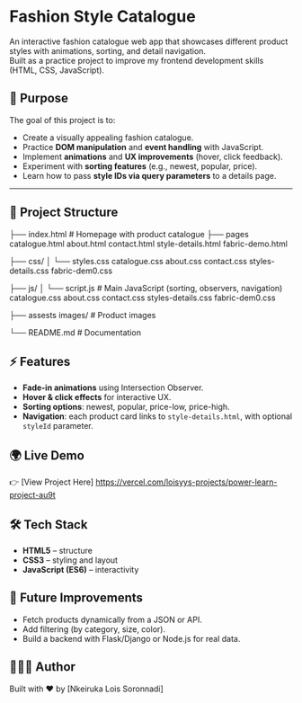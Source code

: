 # Fashion Style Catalogue

An interactive fashion catalogue web app that showcases different product styles with animations, sorting, and detail navigation.  
Built as a practice project to improve my frontend development skills (HTML, CSS, JavaScript).


## 🎯 Purpose

The goal of this project is to:

- Create a visually appealing fashion catalogue.  
- Practice **DOM manipulation** and **event handling** with JavaScript.  
- Implement **animations** and **UX improvements** (hover, click feedback).  
- Experiment with **sorting features** (e.g., newest, popular, price).  
- Learn how to pass **style IDs via query parameters** to a details page.  

---

## 📂 Project Structure

├── index.html # Homepage with product catalogue
├── pages
catalogue.html
about.html
contact.html
style-details.html 
fabric-demo.html

├── css/
│ └── styles.css
catalogue.css
about.css
contact.css
styles-details.css
fabric-dem0.css

├── js/
│ └── script.js # Main JavaScript (sorting, observers, navigation)
catalogue.css
about.css
contact.css
styles-details.css
fabric-dem0.css

├── assests
images/ # Product images

└── README.md # Documentation


## ⚡ Features

- **Fade-in animations** using Intersection Observer.  
- **Hover & click effects** for interactive UX.  
- **Sorting options**: newest, popular, price-low, price-high.  
- **Navigation**: each product card links to `style-details.html`, with optional `styleId` parameter.  


## 🌍 Live Demo

👉 [View Project Here]  https://vercel.com/loisyys-projects/power-learn-project-au9t 

## 🛠️ Tech Stack

- **HTML5** – structure  
- **CSS3** – styling and layout  
- **JavaScript (ES6)** – interactivity  


## 🚀 Future Improvements

- Fetch products dynamically from a JSON or API.  
- Add filtering (by category, size, color).  
- Build a backend with Flask/Django or Node.js for real data.  


## 👩🏽‍💻 Author

Built with ❤️ by [Nkeiruka Lois Soronnadi]  
